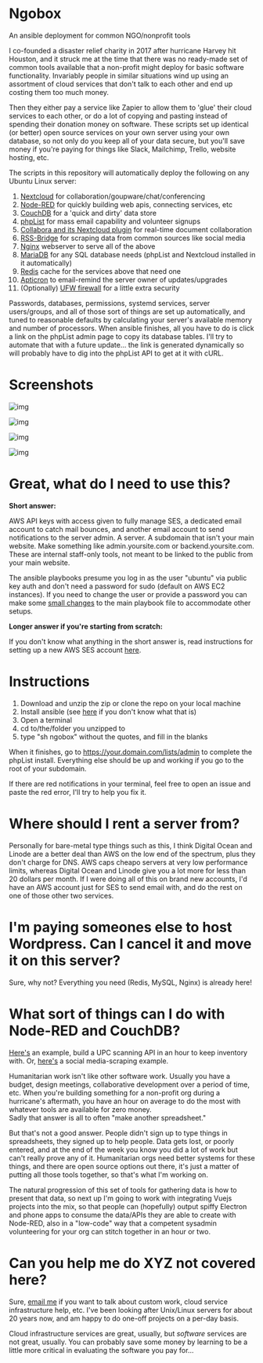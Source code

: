 # Ngobox
An ansible deployment for common NGO/nonprofit tools


I co-founded a disaster relief charity in 2017 after hurricane Harvey hit Houston, and it struck me at the time that there was
no ready-made set of common tools available that a non-profit might deploy for basic software functionality.  Invariably people in
similar situations wind up using an assortment of cloud services that don't talk to each other and end up costing them too much money.

Then they either pay a service like Zapier to allow them to 'glue' their cloud services to each other, or do a lot of copying and pasting 
instead of spending their donation money on software.  These scripts set up identical (or better) open source services on your own server 
using your own database, so not only do you keep all of your data secure, but you'll save money if you're paying for things like Slack, 
Mailchimp, Trello, website hosting, etc.


The scripts in this repository will automatically deploy the following on any Ubuntu Linux server:

1) <a href="https://nextcloud.com" target="_blank">Nextcloud</a> for collaboration/goupware/chat/conferencing
2) <a href="https://nodered.org/" target="_blank">Node-RED</a> for quickly building web apis, connecting services, etc
3) <a href="https://couchdb.apache.org/" target="_blank">CouchDB</a> for a 'quick and dirty' data store
4) <a href="https://www.phplist.com/" target="_blank">phpList</a> for mass email capability and volunteer signups
5) <a href="https://www.collaboraoffice.com/code/" target="_blank">Collabora and its Nextcloud plugin</a> for real-time document collaboration
6) <a href="https://github.com/RSS-Bridge/rss-bridge" target="_blank">RSS-Bridge</a> for scraping data from common sources like social media
7) <a href="https://www.nginx.com/" target="_blank">Nginx</a> webserver to serve all of the above
8) <a href="https://mariadb.org/" target="_blank">MariaDB</a> for any SQL database needs (phpList and Nextcloud installed in it automatically)
9) <a href="https://redis.io/" target="_blank">Redis</a> cache for the services above that need one
10) <a href="https://web.archive.org/web/20200511093541/http://manpages.ubuntu.com/manpages/bionic/man1/apticron.1.html" target="_blank">Apticron</a> to email-remind the server owner of updates/upgrades
11) (Optionally) <a href="https://launchpad.net/ufw" target="_blank">UFW firewall</a> for a little extra security

Passwords, databases, permissions, systemd services, server users/groups, and all of those sort of things are set up automatically, and
tuned to reasonable defaults by calculating your server's available memory and number of processors. When ansible finishes, all you have
to do is click a link on the phpList admin page to copy its database tables.  I'll try to automate that with a future update... the link 
is generated dynamically so will probably have to dig into the phpList API to get at it with cURL.

# Screenshots

![img](https://i.imgur.com/2vaDsOn.png)

![img](https://i.imgur.com/gs7qzC2.png)

![img](https://i.imgur.com/Gf3MyGB.png)

![img](https://i.imgur.com/AatGmKh.png)

# Great, what do I need to use this?

**Short answer:** 

AWS API keys with access given to fully manage SES, a dedicated email account to catch mail bounces, and another email account to send notifications to the server admin. A server. A subdomain that isn't your main website. Make something like admin.yoursite.com or backend.yoursite.com. These are internal staff-only tools, not meant to be linked to the public from your main website.

The ansible playbooks presume you log in as the user "ubuntu" via public key auth and don't need a password for sudo (default on AWS EC2 instances).  If you need to change the user or provide a password you can make some <a href="https://github.com/RNCTX/ngobox/wiki/Installing-if-you-need-a-password-for-ssh,-sudo" target="_blank">small changes</a> to the main playbook file to accommodate other setups.

**Longer answer if you're starting from scratch:**

If you don't know what anything in the short answer is, read instructions for setting up a new AWS SES account <a href="https://github.com/RNCTX/ngobox/wiki/AWS-SES-setup" target="_blank">here</a>.

# Instructions

1) Download and unzip the zip or clone the repo on your local machine
2) Install ansible (see <a href="https://github.com/RNCTX/ngobox/wiki/Installing-Ansible,-options-for-Windows-users" target="_blank">here</a> if you don't know what that is)
3) Open a terminal
4) cd to/the/folder you unzipped to
5) type "sh ngobox" without the quotes, and fill in the blanks

When it finishes, go to https://your.domain.com/lists/admin to complete the phpList install.  Everything else should be up and working if you go to the root of your subdomain.

If there are red notifications in your terminal, feel free to open an issue and paste the red error, I'll try to help you fix it.


# Where should I rent a server from?

Personally for bare-metal type things such as this, I think Digital Ocean and Linode are a better deal than AWS on the low end of the spectrum, plus 
they don't charge for DNS. AWS caps cheapo servers at very low performance limits, whereas Digital Ocean and Linode give you a lot more for less than 20 dollars per month. 
If I were doing all of this on brand new accounts, I'd have an AWS account just for SES to send email with, and do the rest on one of those other two services.

# I'm paying someones else to host Wordpress.  Can I cancel it and move it on this server?

Sure, why not?  Everything you need (Redis, MySQL, Nginx) is already here!

# What sort of things can I do with Node-RED and CouchDB?

<a href="https://youtu.be/X5PuwbIEnUs" target="_blank">Here's</a> an example, build a UPC scanning API in an hour to keep inventory with. Or, 
<a href="https://youtu.be/CVVR8fgV_IA" target="_blank">here's</a> a social media-scraping example.

Humanitarian work isn't like other software work.  Usually you have a budget, design meetings, collaborative development over a period of time, etc. When you're
building something for a non-profit org during a hurricane's aftermath, you have an hour on average to do the most with whatever tools are available for zero money.  
Sadly that answer is all to often "make another spreadsheet."  

But that's not a good answer. People didn't sign up to type things in spreadsheets, they signed up to help people. Data gets lost, 
or poorly entered, and at the end of the week you know you did a lot of work but can't really prove any of it. Humanitarian orgs need better systems for these 
things, and there are open source options out there, it's just a matter of putting all those tools together, so that's what I'm working on.

The natural progression of this set of tools for gathering data is how to present that data, so next up I'm going to work with integrating Vuejs projects into the mix, so that
people can (hopefully) output spiffy Electron and phone apps to consume the data/APIs they are able to create with Node-RED, also in a "low-code" way that a competent sysadmin 
volunteering for your org can stitch together in an hour or two.

# Can you help me do XYZ not covered here?

Sure, <a href="mailto:admin@robertnclayton.net">email me</a> if you want to talk about custom work, cloud service infrastructure help, etc. I've been looking after Unix/Linux servers
for about 20 years now, and am happy to do one-off projects on a per-day basis. 

Cloud infrastructure services are great, usually, but *software* services are not great, usually.  You 
can probably save some money by learning to be a little more critical in evaluating the software you pay for...
